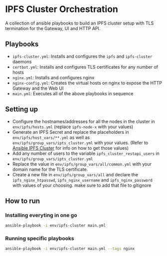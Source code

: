 # IPFS Cluster Orchestration

A collection of ansible playbooks to build an IPFS cluster setup with TLS termination for the Gateway, UI and HTTP API.

## Playbooks

- `ipfs-cluster.yml`: Installs and configures the `ipfs` and `ipfs-cluster` daemons
- `certbot.yml`: Installs and configures TLS certificates for any number of hosts
- `nginx.yml`: Installs and configures nginx
- `nginx-config.yml`: Creates the virtual hosts on nginx to expose the HTTP Gateway and the Web UI
- `main.yml`: Executes all of the above playbooks in sequence

## Setting up

- Configure the hostnames/addresses for all the nodes in the cluster in `env/ipfs/hosts.yml` (replace `ipfs-node-x` with your values)
- Generate an IPFS Secret and replace the placeholders in `env/ipfs/host_vars/**.yml` as well as `env/ipfs/group_vars/ipts_cluster.yml` with your values. (Refer to [Ansible IPFS Cluster](https://github.com/hsanjuan/ansible-ipfs-cluster) for info on how to get those values)
- Add any number of users to the variable `ipfs_cluster_restapi_users` in `env/ipfs/group_vars/ipts_cluster.yml` 
- Replace the value in `env/ipfs/group_vars/all/common.yml` with your domain name for the TLS certificate.
- Create a new file in `env/ipfs/group_vars/all` and declare the `ipfs_nginx_htpasswd`, `ipfs_nginx_username` and `ipfs_nginx_password` with values of your choosing. make sure to add that file to gitignore

## How to run

### Installing everyting in one go

```bash
ansible-playbook -i env/ipfs-cluster main.yml
```

### Running specific playbooks

```bash
ansible-playbook -i env/ipfs-cluster main.yml --tags nginx
```